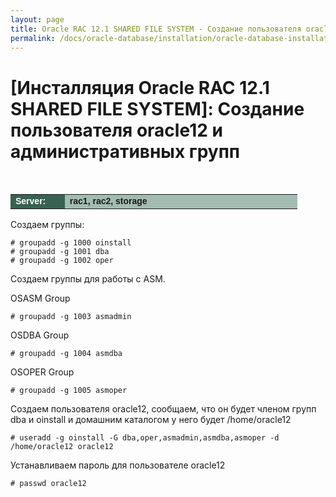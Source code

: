 ```yaml
---
layout: page
title: Oracle RAC 12.1 SHARED FILE SYSTEM - Создание пользователя oracle12 и административных групп
permalink: /docs/oracle-database/installation/oracle-database-installation/distributed/rac/linux/6.7/oracle/12.1/shared-file-system/users-and-groups-creation/
---
```




# [Инсталляция Oracle RAC 12.1 SHARED FILE SYSTEM]: Создание пользователя oracle12 и административных групп


<br/>


<table cellpadding="4" cellspacing="2" align="center" border="0" width="100%">


<tr>
<td style="color: rgb(255, 255, 255);" bgcolor="#386351" width="14%"><span style="font-family: Arial,Helvetica,sans-serif; font-size: 14px;"><strong>Server:</strong></span></td>
<td height="20" bgcolor="#a2bcb1" width="60%"><span style="font-family: Arial,Helvetica,sans-serif; font-size: 14px;"><strong>rac1, rac2, storage</strong></span></td>
</tr>

</table>


Создаем группы:

	# groupadd -g 1000 oinstall
	# groupadd -g 1001 dba
	# groupadd -g 1002 oper


Создаем группы для работы с ASM.

OSASM Group

	# groupadd -g 1003 asmadmin

OSDBA Group

	# groupadd -g 1004 asmdba

OSOPER Group

	# groupadd -g 1005 asmoper


Создаем пользователя oracle12, сообщаем, что он будет членом групп dba и oinstall и домашним каталогом у него будет /home/oracle12

	# useradd -g oinstall -G dba,oper,asmadmin,asmdba,asmoper -d /home/oracle12 oracle12

Устанавливаем пароль для пользователе oracle12

	# passwd oracle12
